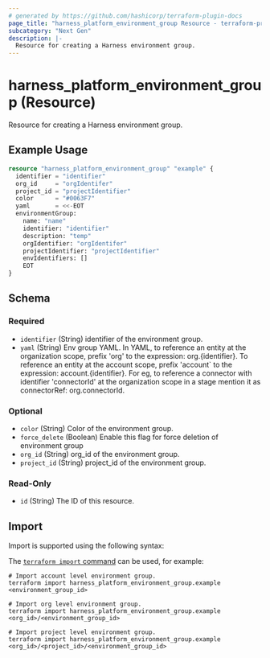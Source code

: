 ```yaml
---
# generated by https://github.com/hashicorp/terraform-plugin-docs
page_title: "harness_platform_environment_group Resource - terraform-provider-harness"
subcategory: "Next Gen"
description: |-
  Resource for creating a Harness environment group.
---
```


# harness_platform_environment_group (Resource)

Resource for creating a Harness environment group.

## Example Usage

```terraform
resource "harness_platform_environment_group" "example" {
  identifier = "identifier"
  org_id     = "orgIdentifer"
  project_id = "projectIdentifier"
  color      = "#0063F7"
  yaml       = <<-EOT
  environmentGroup:
    name: "name"
    identifier: "identifier"
    description: "temp"
    orgIdentifier: "orgIdentifer"
    projectIdentifier: "projectIdentifier"
    envIdentifiers: []
    EOT
}
```

<!-- schema generated by tfplugindocs -->
## Schema

### Required

- `identifier` (String) identifier of the environment group.
- `yaml` (String) Env group YAML. In YAML, to reference an entity at the organization scope, prefix 'org' to the expression: org.{identifier}. To reference an entity at the account scope, prefix 'account` to the expression: account.{identifier}. For eg, to reference a connector with identifier 'connectorId' at the organization scope in a stage mention it as connectorRef: org.connectorId.

### Optional

- `color` (String) Color of the environment group.
- `force_delete` (Boolean) Enable this flag for force deletion of environment group
- `org_id` (String) org_id of the environment group.
- `project_id` (String) project_id of the environment group.

### Read-Only

- `id` (String) The ID of this resource.

## Import

Import is supported using the following syntax:

The [`terraform import` command](https://developer.hashicorp.com/terraform/cli/commands/import) can be used, for example:

```shell
# Import account level environment group.
terraform import harness_platform_environment_group.example <environment_group_id>

# Import org level environment group.
terraform import harness_platform_environment_group.example <org_id>/<environment_group_id>

# Import project level environment group.
terraform import harness_platform_environment_group.example <org_id>/<project_id>/<environment_group_id>
```
